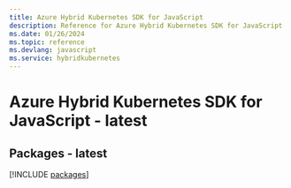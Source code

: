 ```yaml
---
title: Azure Hybrid Kubernetes SDK for JavaScript
description: Reference for Azure Hybrid Kubernetes SDK for JavaScript
ms.date: 01/26/2024
ms.topic: reference
ms.devlang: javascript
ms.service: hybridkubernetes
---
```

# Azure Hybrid Kubernetes SDK for JavaScript - latest
## Packages - latest
[!INCLUDE [packages](hybrid-kubernetes-index.md)]